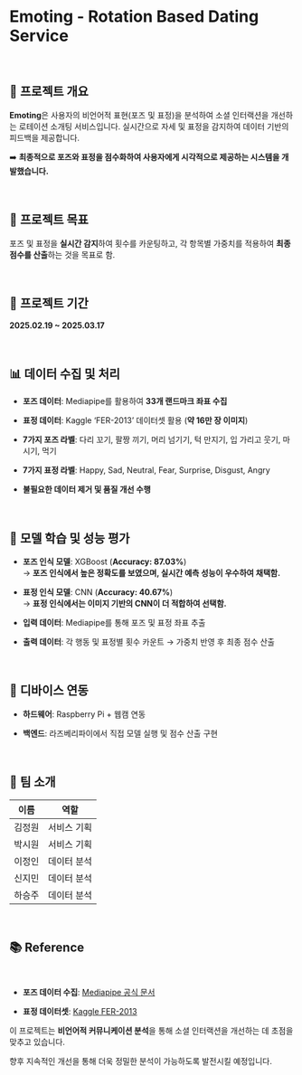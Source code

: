 # Emoting - Rotation Based Dating Service







<br>

## 📌 프로젝트 개요


**Emoting**은 사용자의 비언어적 표현(포즈 및 표정)을 분석하여 소셜 인터랙션을 개선하는 로테이션 소개팅 서비스입니다. 실시간으로 자세 및 표정을 감지하여 데이터 기반의 피드백을 제공합니다.  

➡️ **최종적으로 포즈와 표정을 점수화하여 사용자에게 시각적으로 제공하는 시스템을 개발했습니다.**








<br>

## 🎯 프로젝트 목표


포즈 및 표정을 **실시간 감지**하여 횟수를 카운팅하고, 각 항목별 가중치를 적용하여 **최종 점수를 산출**하는 것을 목표로 함.








<br>

## 📅 프로젝트 기간


**2025.02.19 ~ 2025.03.17**








<br>

## 📊 데이터 수집 및 처리


- **포즈 데이터**: Mediapipe를 활용하여 **33개 랜드마크 좌표 수집**  

- **표정 데이터**: Kaggle ‘FER-2013’ 데이터셋 활용 (**약 16만 장 이미지**)  

- **7가지 포즈 라벨**: 다리 꼬기, 팔짱 끼기, 머리 넘기기, 턱 만지기, 입 가리고 웃기, 마시기, 먹기  

- **7가지 표정 라벨**: Happy, Sad, Neutral, Fear, Surprise, Disgust, Angry  

- **불필요한 데이터 제거 및 품질 개선 수행**








<br>

## 🤖 모델 학습 및 성능 평가


- **포즈 인식 모델**: XGBoost (**Accuracy: 87.03%**)  
  → **포즈 인식에서 높은 정확도를 보였으며, 실시간 예측 성능이 우수하여 채택함.**  

- **표정 인식 모델**: CNN (**Accuracy: 40.67%**)  
  → **표정 인식에서는 이미지 기반의 CNN이 더 적합하여 선택함.**  

- **입력 데이터**: Mediapipe를 통해 포즈 및 표정 좌표 추출  

- **출력 데이터**: 각 행동 및 표정별 횟수 카운트 → 가중치 반영 후 최종 점수 산출  








<br>

## 📡 디바이스 연동


- **하드웨어**: Raspberry Pi + 웹캠 연동  

- **백엔드**: 라즈베리파이에서 직접 모델 실행 및 점수 산출 구현  








<br>

## 👥 팀 소개


| 이름   | 역할        |
|--------|------------|
| 김정원 | 서비스 기획 |
| 박시원 | 서비스 기획 |
| 이정인 | 데이터 분석 |
| 신지민 | 데이터 분석 |
| 하승주 | 데이터 분석 |








<br>

## 📚 Reference

<br>

- **포즈 데이터 수집**: [Mediapipe 공식 문서](https://developers.google.com/mediapipe)  

- **표정 데이터셋**: [Kaggle FER-2013](https://www.kaggle.com/datasets/msambare/fer2013)  



이 프로젝트는 **비언어적 커뮤니케이션 분석**을 통해 소셜 인터랙션을 개선하는 데 초점을 맞추고 있습니다.  

향후 지속적인 개선을 통해 더욱 정밀한 분석이 가능하도록 발전시킬 예정입니다.

